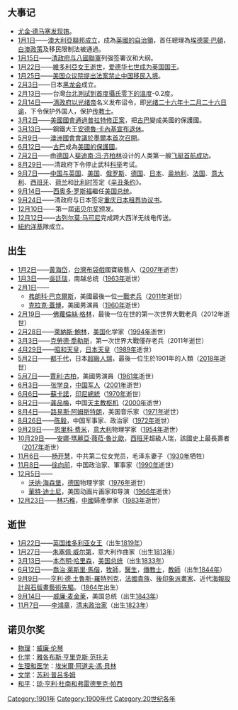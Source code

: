 ## 大事记

  - [尤金·德马塞发现](https://zh.wikipedia.org/wiki/尤金·德马塞 "wikilink")[铕](../Page/铕.md "wikilink")。
  - [1月1日](../Page/1月1日.md "wikilink")——[澳大利亞聯邦成立](https://zh.wikipedia.org/wiki/澳大利亞 "wikilink")，成為[英國的](https://zh.wikipedia.org/wiki/英國 "wikilink")[自治領](https://zh.wikipedia.org/wiki/自治領 "wikilink")，首任總理為[埃德蒙·巴頓](https://zh.wikipedia.org/wiki/埃德蒙·巴頓 "wikilink")，[白澳政策](../Page/白澳政策.md "wikilink")及移民限制法被通過。
  - [1月15日](../Page/1月15日.md "wikilink")——[清政府与](../Page/清朝.md "wikilink")[八國聯軍](../Page/八國聯軍.md "wikilink")列强签署议和大纲。
  - [1月22日](../Page/1月22日.md "wikilink")——[維多利亞女王逝世](https://zh.wikipedia.org/wiki/维多利亚女王 "wikilink")，[爱德华七世成为英国国王](https://zh.wikipedia.org/wiki/爱德华七世_\(英国\) "wikilink")。
  - [1月25日](../Page/1月25日.md "wikilink")——[美国众议院提出法案禁止中国移民入境](https://zh.wikipedia.org/wiki/美国众议院 "wikilink")。
  - [2月3日](../Page/2月3日.md "wikilink")——日本[黑龙会](../Page/黑龙会.md "wikilink")成立。
  - [2月13日](../Page/2月13日.md "wikilink")——台灣[台北測試到首度攝氏零下的溫度](https://zh.wikipedia.org/wiki/台北 "wikilink")-0.2度。
  - [2月14日](../Page/2月14日.md "wikilink")——[清政府以](https://zh.wikipedia.org/wiki/清政府 "wikilink")[光绪帝](../Page/光绪帝.md "wikilink")名义发布诏令，即[光绪二十六年十二月二十六日谕](../Page/光绪二十六年十二月二十六日谕.md "wikilink")，下令保护外国人，保护[传教士](../Page/传教士.md "wikilink")。
  - [3月2日](../Page/3月2日.md "wikilink")——[美國國會通過](https://zh.wikipedia.org/wiki/美國國會 "wikilink")[普拉特修正案](../Page/普拉特修正案.md "wikilink")，把[古巴](../Page/古巴.md "wikilink")變成美國的保護國。
  - [3月13日](../Page/3月13日.md "wikilink")——鋼鐵大王[安德魯·卡內基宣布退休](https://zh.wikipedia.org/wiki/安德魯·卡內基 "wikilink")。
  - [5月9日](../Page/5月9日.md "wikilink")——[澳洲國會會議於](https://zh.wikipedia.org/wiki/澳大利亞 "wikilink")[墨爾本首次召開](https://zh.wikipedia.org/wiki/墨爾本 "wikilink")。
  - [6月12日](../Page/6月12日.md "wikilink")——[古巴](../Page/古巴.md "wikilink")成為[美國的](https://zh.wikipedia.org/wiki/美國 "wikilink")[保護國](https://zh.wikipedia.org/wiki/保护国 "wikilink")。
  - [7月2日](../Page/7月2日.md "wikilink")——由[德国](../Page/德国.md "wikilink")人[斐迪南·冯·齐柏林](../Page/斐迪南·冯·齐柏林.md "wikilink")设计的人类第一艘[飞艇首航成功](https://zh.wikipedia.org/wiki/飞艇_\(轻航空器\) "wikilink")。
  - [8月29日](../Page/8月29日.md "wikilink")——清政府下令停止武科[科举](../Page/科举.md "wikilink")考试。
  - [9月7日](../Page/9月7日.md "wikilink")——[中国与](https://zh.wikipedia.org/wiki/中国 "wikilink")[英国](https://zh.wikipedia.org/wiki/英国 "wikilink")、[美国](https://zh.wikipedia.org/wiki/美國 "wikilink")、[俄罗斯](../Page/俄罗斯.md "wikilink")、[德国](../Page/德国.md "wikilink")、[日本](../Page/日本.md "wikilink")、[奥地利](https://zh.wikipedia.org/wiki/奥地利 "wikilink")、[法国](https://zh.wikipedia.org/wiki/法国 "wikilink")、[意大利](../Page/意大利.md "wikilink")、[西班牙](../Page/西班牙.md "wikilink")、[荷兰](../Page/荷兰.md "wikilink")和[比利时](../Page/比利时.md "wikilink")签定《[辛丑条约](../Page/辛丑条约.md "wikilink")》。
  - [9月14日](../Page/9月14日.md "wikilink")——[西奥多·罗斯福](../Page/西奥多·罗斯福.md "wikilink")繼任[美国总统](../Page/美国总统.md "wikilink")。
  - [9月24日](../Page/9月24日.md "wikilink")——清政府与日本签定[重庆日本租界协议书](https://zh.wikipedia.org/wiki/重庆日本租界协议书 "wikilink")。
  - [12月10日](../Page/12月10日.md "wikilink")——第一屆[诺贝尔奖](../Page/诺贝尔奖.md "wikilink")颁发。
  - [12月12日](../Page/12月12日.md "wikilink")——[古列尔莫·马可尼](../Page/古列尔莫·马可尼.md "wikilink")完成跨大西洋无线电传送。
  - [紐約洋基](../Page/紐約洋基.md "wikilink")隊成立。

## 出生

  - [1月2日](../Page/1月2日.md "wikilink")——[黃海岱](../Page/黃海岱.md "wikilink")，[台灣](https://zh.wikipedia.org/wiki/台灣 "wikilink")[布袋戲](../Page/布袋戲.md "wikilink")國寶級藝人（[2007年](../Page/2007年.md "wikilink")逝世）
  - [1月3日](../Page/1月3日.md "wikilink")——[吳廷琰](../Page/吳廷琰.md "wikilink")，南越总统（[1963年](../Page/1963年.md "wikilink")逝世）
  - [2月1日](../Page/2月1日.md "wikilink")——
      - [弗朗科·巴克爾斯](https://zh.wikipedia.org/wiki/弗朗科·巴克爾斯 "wikilink")，美國最後一位[一戰老兵](https://zh.wikipedia.org/wiki/一戰 "wikilink")（[2011年](../Page/2011年.md "wikilink")逝世）
      - [克拉克·蓋博](https://zh.wikipedia.org/wiki/克拉克·蓋博 "wikilink")，美國男演員（[1960年](../Page/1960年.md "wikilink")逝世）
  - [2月19日](../Page/2月19日.md "wikilink")——[佛蘿倫絲·格林](../Page/佛蘿倫絲·格林.md "wikilink")，最後一位在世的第一次世界大戰老兵（2012年逝世）
  - [2月28日](../Page/2月28日.md "wikilink")——[萊納斯·鮑林](../Page/萊納斯·鮑林.md "wikilink")，[美国](../Page/美国.md "wikilink")化学家（[1994年](../Page/1994年.md "wikilink")逝世）
  - [3月3日](../Page/3月3日.md "wikilink")——[克勞德·喬勒斯](../Page/克勞德·喬勒斯.md "wikilink")，第一次世界大戰僅存老兵（2011年逝世）
  - [4月29日](../Page/4月29日.md "wikilink")——[昭和天皇](../Page/昭和天皇.md "wikilink")，[日本天皇](https://zh.wikipedia.org/wiki/日本天皇 "wikilink")（[1989年](../Page/1989年.md "wikilink")逝世）
  - [5月2日](../Page/5月2日.md "wikilink")——[都千代](../Page/都千代.md "wikilink")，日本[超級人瑞](../Page/超級人瑞.md "wikilink")，最後一位生於1901年的人類（[2018年](../Page/2018年.md "wikilink")逝世）
  - [5月7日](../Page/5月7日.md "wikilink")——[賈利·古柏](../Page/賈利·古柏.md "wikilink")，美國男演員（[1961年](../Page/1961年.md "wikilink")逝世）
  - [6月3日](../Page/6月3日.md "wikilink")——[张学良](../Page/张学良.md "wikilink")，[中国军人](https://zh.wikipedia.org/wiki/中国 "wikilink")（[2001年](../Page/2001年.md "wikilink")逝世）
  - [6月6日](../Page/6月6日.md "wikilink")——[蘇卡諾](../Page/蘇卡諾.md "wikilink")，[印尼總統](https://zh.wikipedia.org/wiki/印尼總統 "wikilink")（[1970年](../Page/1970年.md "wikilink")逝世）
  - [8月2日](../Page/8月2日.md "wikilink")——[龚品梅](../Page/龚品梅.md "wikilink")，中国[天主教](../Page/天主教.md "wikilink")[枢机](https://zh.wikipedia.org/wiki/枢机 "wikilink")（[2000年](../Page/2000年.md "wikilink")逝世）
  - [8月4日](../Page/8月4日.md "wikilink")——[路易斯·阿姆斯特朗](../Page/路易斯·阿姆斯特朗.md "wikilink")，美国音乐家（[1971年](../Page/1971年.md "wikilink")逝世）
  - [8月26日](../Page/8月26日.md "wikilink")——[陈毅](../Page/陈毅.md "wikilink")，中国军事家、政治家（[1972年](../Page/1972年.md "wikilink")逝世）
  - [9月29日](../Page/9月29日.md "wikilink")——[恩里科·费米](../Page/恩里科·费米.md "wikilink")，[意大利](../Page/意大利.md "wikilink")物理学家（[1954年](../Page/1954年.md "wikilink")逝世）
  - [10月29日](../Page/10月29日.md "wikilink")——[安娜·瑪麗亞·薇菈·魯比歐](../Page/安娜·瑪麗亞·薇菈·魯比歐.md "wikilink")，[西班牙](../Page/西班牙.md "wikilink")超級人瑞，該國史上最長壽者（[2017年](../Page/2017年.md "wikilink")逝世）
  - [11月6日](../Page/11月6日.md "wikilink")——[杨开慧](../Page/杨开慧.md "wikilink")，中共第二位女党员，毛泽东妻子（[1930年](../Page/1930年.md "wikilink")牺牲）
  - [11月8日](../Page/11月8日.md "wikilink")——[徐向前](../Page/徐向前.md "wikilink")，中国政治家、軍事家（[1990年](../Page/1990年.md "wikilink")逝世）
  - [12月5日](../Page/12月5日.md "wikilink")——
      - [沃纳·海森堡](https://zh.wikipedia.org/wiki/沃纳·海森堡 "wikilink")，[德国](../Page/德国.md "wikilink")物理学家（[1976年](../Page/1976年.md "wikilink")逝世）
      - [華特·迪士尼](../Page/華特·迪士尼.md "wikilink")，美国动画片画家和导演（[1966年](../Page/1966年.md "wikilink")逝世）
  - [12月23日](../Page/12月23日.md "wikilink")——[林巧稚](../Page/林巧稚.md "wikilink")，[中國](../Page/中國.md "wikilink")婦產學家（[1983年](../Page/1983年.md "wikilink")逝世）

## 逝世

  - [1月22日](../Page/1月22日.md "wikilink")——[英国](https://zh.wikipedia.org/wiki/英国 "wikilink")[维多利亚女王](https://zh.wikipedia.org/wiki/维多利亚女王 "wikilink")（出生[1819年](https://zh.wikipedia.org/wiki/1819年 "wikilink")）
  - [1月27日](../Page/1月27日.md "wikilink")——[朱塞佩·威尔第](../Page/朱塞佩·威尔第.md "wikilink")，意大利作曲家（出生[1813年](../Page/1813年.md "wikilink")）
  - [3月13日](../Page/3月13日.md "wikilink")——[本杰明·哈里森](../Page/本杰明·哈里森.md "wikilink")，[美国总统](../Page/美国总统.md "wikilink")（出生[1833年](https://zh.wikipedia.org/wiki/1833年 "wikilink")）
  - [6月12日](../Page/6月12日.md "wikilink")——[喬治·萊斯里·馬偕](https://zh.wikipedia.org/wiki/喬治·萊斯里·馬偕 "wikilink")，[牧師](https://zh.wikipedia.org/wiki/牧師 "wikilink")，[醫生](https://zh.wikipedia.org/wiki/醫生 "wikilink")，[傳教士](https://zh.wikipedia.org/wiki/傳教士 "wikilink")，[教師](https://zh.wikipedia.org/wiki/教師 "wikilink")（出生[1844年](../Page/1844年.md "wikilink")）
  - [9月9日](../Page/9月9日.md "wikilink")——[亨利·德·土魯斯-羅特列克](../Page/亨利·德·土魯斯-羅特列克.md "wikilink")，[法國貴族](https://zh.wikipedia.org/wiki/法國貴族 "wikilink")、[後印象派](../Page/后印象派.md "wikilink")[畫家](https://zh.wikipedia.org/wiki/畫家 "wikilink")、近代[海報設計與](https://zh.wikipedia.org/wiki/海報 "wikilink")[石版畫藝術先驅](https://zh.wikipedia.org/wiki/石版畫 "wikilink")。（[1864年](../Page/1864年.md "wikilink")出生）
  - [9月14日](../Page/9月14日.md "wikilink")——[威廉·麦金莱](../Page/威廉·麦金莱.md "wikilink")，美国总统（出生[1843年](https://zh.wikipedia.org/wiki/1843年 "wikilink")）
  - [11月7日](../Page/11月7日.md "wikilink")——[李鴻章](../Page/李鴻章.md "wikilink")，[清末政治家](../Page/清朝.md "wikilink")（出生[1823年](https://zh.wikipedia.org/wiki/1823年 "wikilink")）

## 诺贝尔奖

  - [物理](../Page/诺贝尔物理学奖.md "wikilink")：[威廉·伦琴](../Page/威廉·伦琴.md "wikilink")
  - [化学](../Page/诺贝尔化学奖.md "wikilink")：[雅各布斯·亨里克斯·范托夫](../Page/雅各布斯·亨里克斯·范托夫.md "wikilink")
  - [生理和医学](../Page/诺贝尔生理学或医学奖.md "wikilink")：[埃米爾·阿道夫·馮·貝林](https://zh.wikipedia.org/wiki/埃米爾·阿道夫·馮·貝林 "wikilink")
  - [文学](../Page/诺贝尔文学奖.md "wikilink")：[苏利·普吕多姆](../Page/苏利·普吕多姆.md "wikilink")
  - [和平](../Page/诺贝尔和平奖.md "wikilink")：[琼·亨利·杜南和](../Page/亨利·杜南.md "wikilink")[弗雷德里克·帕西](https://zh.wikipedia.org/wiki/弗雷德里克·帕西 "wikilink")

[Category:1901年](https://zh.wikipedia.org/wiki/Category:1901年 "wikilink") [Category:1900年代](https://zh.wikipedia.org/wiki/Category:1900年代 "wikilink") [Category:20世纪各年](https://zh.wikipedia.org/wiki/Category:20世纪各年 "wikilink")